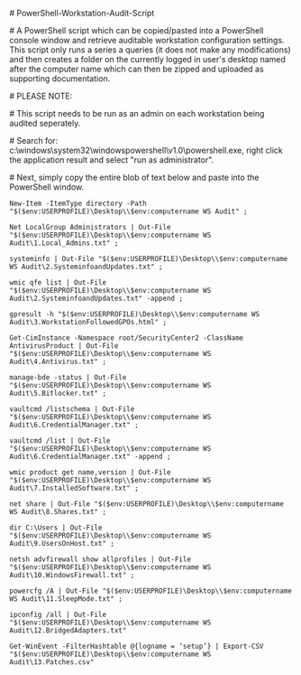 \# PowerShell-Workstation-Audit-Script 

\# A PowerShell script which can be copied/pasted into a PowerShell console window and retrieve auditable workstation configuration settings. This script only runs a series a queries (it does not make any modifications) and then creates a folder on the currently logged in user's desktop named after the computer name which can then be zipped and uploaded as supporting documentation.

\# PLEASE NOTE:

\# This script needs to be run as an admin on each workstation being audited seperately.

\# Search for: c:\windows\system32\windowspowershell\v1.0\powershell.exe, right click the application result and select "run as administrator".

\# Next, simply copy the entire blob of text below and paste into the PowerShell window.

```
New-Item -ItemType directory -Path "$($env:USERPROFILE)\Desktop\\$env:computername WS Audit" ;

Net LocalGroup Administrators | Out-File "$($env:USERPROFILE)\Desktop\\$env:computername WS Audit\1.Local_Admins.txt" ;

systeminfo | Out-File "$($env:USERPROFILE)\Desktop\\$env:computername WS Audit\2.SysteminfoandUpdates.txt" ;

wmic qfe list | Out-File "$($env:USERPROFILE)\Desktop\\$env:computername WS Audit\2.SysteminfoandUpdates.txt" -append ;

gpresult -h "$($env:USERPROFILE)\Desktop\\$env:computername WS Audit\3.WorkstationFollowedGPOs.html" ; 

Get-CimInstance -Namespace root/SecurityCenter2 -ClassName AntivirusProduct | Out-File "$($env:USERPROFILE)\Desktop\\$env:computername WS Audit\4.Antivirus.txt" ;

manage-bde -status | Out-File "$($env:USERPROFILE)\Desktop\\$env:computername WS Audit\5.Bitlocker.txt" ;

vaultcmd /listschema | Out-File "$($env:USERPROFILE)\Desktop\\$env:computername WS Audit\6.CredentialManager.txt" ;

vaultcmd /list | Out-File "$($env:USERPROFILE)\Desktop\\$env:computername WS Audit\6.CredentialManager.txt" -append ;

wmic product get name,version | Out-File "$($env:USERPROFILE)\Desktop\\$env:computername WS Audit\7.InstalledSoftware.txt" ;

net share | Out-File "$($env:USERPROFILE)\Desktop\\$env:computername WS Audit\8.Shares.txt" ;

dir C:\Users | Out-File "$($env:USERPROFILE)\Desktop\\$env:computername WS Audit\9.UsersOnHost.txt" ;

netsh advfirewall show allprofiles | Out-File "$($env:USERPROFILE)\Desktop\\$env:computername WS Audit\10.WindowsFirewall.txt" ;

powercfg /A | Out-File "$($env:USERPROFILE)\Desktop\\$env:computername WS Audit\11.SleepMode.txt" ;

ipconfig /all | Out-File "$($env:USERPROFILE)\Desktop\\$env:computername WS Audit\12.BridgedAdapters.txt"

Get-WinEvent -FilterHashtable @{logname = ‘setup’} | Export-CSV "$($env:USERPROFILE)\Desktop\\$env:computername WS Audit\13.Patches.csv"
```
